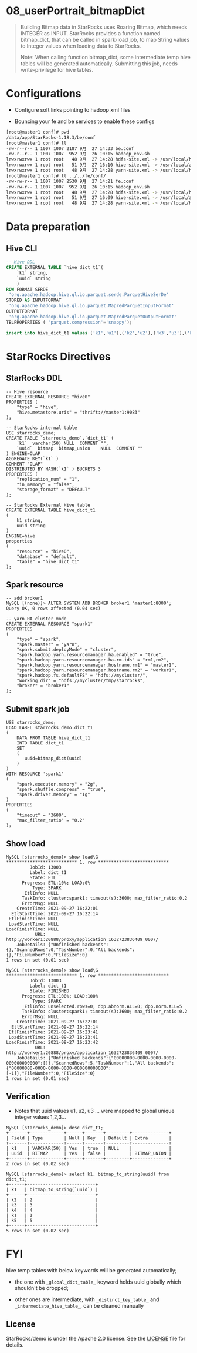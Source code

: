 # 08_userPortrait_bitmapDict

> Building Bitmap data in StarRocks uses Roaring Bitmap, which needs INTEGER as INPUT.
> StarRocks provides a function named bitmap_dict, that can be called in spark-load job, 
> to map String values to Integer values when loading data to StarRocks. 
> 
> Note:
> When calling function bitmap_dict, some intermediate temp hive tables will be generated automatically.
> Submitting this job, needs write-privilege for hive tables.

# Configurations

- Configure soft links pointing to hadoop xml files

- Bouncing your fe and be services to enable these configs

```bash
[root@master1 conf]# pwd
/data/app/StarRocks-1.18.3/be/conf
[root@master1 conf]# ll
-rw-r--r-- 1 1007 1007 2187 9月  27 14:33 be.conf
-rw-r--r-- 1 1007 1007  952 9月  26 10:15 hadoop_env.sh
lrwxrwxrwx 1 root root   48 9月  27 14:28 hdfs-site.xml -> /usr/local/hadoop-2.7.7/etc/hadoop/hdfs-site.xml
lrwxrwxrwx 1 root root   51 9月  27 16:10 hive-site.xml -> /usr/local/apache-hive-3.1.1-bin/conf/hive-site.xml
lrwxrwxrwx 1 root root   48 9月  27 14:28 yarn-site.xml -> /usr/local/hadoop-2.7.7/etc/hadoop/yarn-site.xml
[root@master1 conf]# ll ../../fe/conf/
-rw-rw-r-- 1 1007 1007 2530 9月  27 14:21 fe.conf
-rw-rw-r-- 1 1007 1007  952 9月  26 10:15 hadoop_env.sh
lrwxrwxrwx 1 root root   48 9月  27 14:28 hdfs-site.xml -> /usr/local/hadoop-2.7.7/etc/hadoop/hdfs-site.xml
lrwxrwxrwx 1 root root   51 9月  27 16:09 hive-site.xml -> /usr/local/apache-hive-3.1.1-bin/conf/hive-site.xml
lrwxrwxrwx 1 root root   48 9月  27 14:28 yarn-site.xml -> /usr/local/hadoop-2.7.7/etc/hadoop/yarn-site.xml
```


# Data preparation

## Hive CLI

```SQL
-- Hive DDL
CREATE EXTERNAL TABLE `hive_dict_t1`(
    `k1` string,
    `uuid` string
    )
ROW FORMAT SERDE
 'org.apache.hadoop.hive.ql.io.parquet.serde.ParquetHiveSerDe'
STORED AS INPUTFORMAT
 'org.apache.hadoop.hive.ql.io.parquet.MapredParquetInputFormat'
OUTPUTFORMAT
 'org.apache.hadoop.hive.ql.io.parquet.MapredParquetOutputFormat'
TBLPROPERTIES ( 'parquet.compression'='snappy');

insert into hive_dict_t1 values ('k1','u1'),('k2','u2'),('k3','u3'),('k4','u4'),('k5','u5');
```


# StarRocks Directives

## StarRocks DDL

```
-- Hive resource
CREATE EXTERNAL RESOURCE "hive0"
PROPERTIES (
    "type" = "hive", 
    "hive.metastore.uris" = "thrift://master1:9083"
);

-- StarRocks internal table
USE starrocks_demo;
CREATE TABLE `starrocks_demo`.`dict_t1` (
    `k1`  varchar(50) NULL  COMMENT "",
    `uuid`  bitmap  bitmap_union    NULL  COMMENT ""
) ENGINE=OLAP
AGGREGATE KEY(`k1` )
COMMENT "OLAP"
DISTRIBUTED BY HASH(`k1` ) BUCKETS 3
PROPERTIES (
    "replication_num" = "1",
    "in_memory" = "false",
    "storage_format" = "DEFAULT"
);

-- StarRocks External Hive table
CREATE EXTERNAL TABLE hive_dict_t1
(
    k1 string,
    uuid string
)
ENGINE=hive
properties 
(
    "resource" = "hive0",
    "database" = "default",
    "table" = "hive_dict_t1"
);
```

## Spark resource

```
-- add broker1
MySQL [(none)]> ALTER SYSTEM ADD BROKER broker1 "master1:8000";
Query OK, 0 rows affected (0.04 sec)

-- yarn HA cluster mode
CREATE EXTERNAL RESOURCE "spark1"
PROPERTIES
(
    "type" = "spark",
    "spark.master" = "yarn",
    "spark.submit.deployMode" = "cluster",
    "spark.hadoop.yarn.resourcemanager.ha.enabled" = "true",
    "spark.hadoop.yarn.resourcemanager.ha.rm-ids" = "rm1,rm2",
    "spark.hadoop.yarn.resourcemanager.hostname.rm1" = "master1",
    "spark.hadoop.yarn.resourcemanager.hostname.rm2" = "worker1",
    "spark.hadoop.fs.defaultFS" = "hdfs://mycluster/",
    "working_dir" = "hdfs://mycluster/tmp/starrocks",
    "broker" = "broker1"
);
```

## Submit spark  job

```
USE starrocks_demo;
LOAD LABEL starrocks_demo.dict_t1
(
    DATA FROM TABLE hive_dict_t1
    INTO TABLE dict_t1
    SET
    (
       uuid=bitmap_dict(uuid)
    )
)
WITH RESOURCE 'spark1'
(
    "spark.executor.memory" = "2g",
    "spark.shuffle.compress" = "true",
    "spark.driver.memory" = "1g"
)
PROPERTIES
(
    "timeout" = "3600",
    "max_filter_ratio" = "0.2"
);
```

## Show load

```
MySQL [starrocks_demo]> show load\G
*************************** 1. row ***************************
         JobId: 13003
         Label: dict_t1
         State: ETL
      Progress: ETL:10%; LOAD:0%
          Type: SPARK
       EtlInfo: NULL
      TaskInfo: cluster:spark1; timeout(s):3600; max_filter_ratio:0.2
      ErrorMsg: NULL
    CreateTime: 2021-09-27 16:22:01
  EtlStartTime: 2021-09-27 16:22:14
 EtlFinishTime: NULL
 LoadStartTime: NULL
LoadFinishTime: NULL
           URL: http://worker1:20888/proxy/application_1632723836409_0007/
    JobDetails: {"Unfinished backends":{},"ScannedRows":0,"TaskNumber":0,"All backends":{},"FileNumber":0,"FileSize":0}
1 rows in set (0.01 sec)

MySQL [starrocks_demo]> show load\G
*************************** 1. row ***************************
         JobId: 13003
         Label: dict_t1
         State: FINISHED
      Progress: ETL:100%; LOAD:100%
          Type: SPARK
       EtlInfo: unselected.rows=0; dpp.abnorm.ALL=0; dpp.norm.ALL=5
      TaskInfo: cluster:spark1; timeout(s):3600; max_filter_ratio:0.2
      ErrorMsg: NULL
    CreateTime: 2021-09-27 16:22:01
  EtlStartTime: 2021-09-27 16:22:14
 EtlFinishTime: 2021-09-27 16:23:41
 LoadStartTime: 2021-09-27 16:23:41
LoadFinishTime: 2021-09-27 16:23:42
           URL: http://worker1:20888/proxy/application_1632723836409_0007/
    JobDetails: {"Unfinished backends":{"00000000-0000-0000-0000-000000000000":[]},"ScannedRows":5,"TaskNumber":1,"All backends":{"00000000-0000-0000-0000-000000000000":[-1]},"FileNumber":0,"FileSize":0}
1 rows in set (0.01 sec)
```


## Verification

- Notes that uuid values  u1, u2, u3 ... were mapped to global unique integer values 1,2,3...

```
MySQL [starrocks_demo]> desc dict_t1;
+-------+-------------+------+-------+---------+--------------+
| Field | Type        | Null | Key   | Default | Extra        |
+-------+-------------+------+-------+---------+--------------+
| k1    | VARCHAR(50) | Yes  | true  | NULL    |              |
| uuid  | BITMAP      | Yes  | false |         | BITMAP_UNION |
+-------+-------------+------+-------+---------+--------------+
2 rows in set (0.02 sec)

MySQL [starrocks_demo]> select k1, bitmap_to_string(uuid) from dict_t1;
+------+--------------------------+
| k1   | bitmap_to_string(`uuid`) |
+------+--------------------------+
| k2   | 2                        |
| k3   | 3                        |
| k4   | 4                        |
| k1   | 1                        |
| k5   | 5                        |
+------+--------------------------+
5 rows in set (0.02 sec)
```

# FYI 

hive temp tables with below keywords will be generated automatically;

- the one with `_global_dict_table_` keyword holds uuid globally which shouldn't be dropped;

- other ones are intermediate, with `_distinct_key_table_` and `_intermediate_hive_table_`, can be cleaned manually 


## License

StarRocks/demo is under the Apache 2.0 license. See the [LICENSE](../LICENSE) file for details.